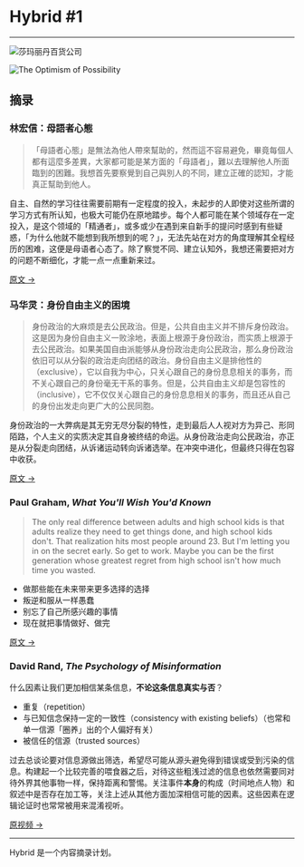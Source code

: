 # Hybrid #1


---

![莎玛丽丹百货公司](https://s2.loli.net/2022/02/04/akr47qFYOsDcV9e.png "莎玛丽丹百货公司 La Samaritaine © Simón García | arqfoto")

![The Optimism of Possibility](https://s2.loli.net/2022/02/04/8fn236JTYZXOm7y.png "The Optimism of Possibility © Phillip Reed")

## 摘录

### 林宏信：母語者心態

> 「母語者心態」是無法為他人帶來幫助的，然而這不容易避免，畢竟每個人都有這麼多差異，大家都可能是某方面的「母語者」，難以去理解他人所面臨到的困難。我想首先要察覺到自己與別人的不同，建立正確的認知，才能真正幫助到他人。

自主、自然的学习往往需要前期有一定程度的投入，未起步的人即使对这些所谓的学习方式有所认知，也极大可能仍在原地踏步。每个人都可能在某个领域存在一定投入，是这个领域的「精通者」，或多或少在遇到来自新手的提问时感到有些疑惑，「为什么他就不能想到我所想到的呢？」，无法先站在对方的角度理解其全程经历的困难，这便是母语者心态了。除了察觉不同、建立认知外，我想还需要把对方的问题不断细化，才能一点一点重新来过。

[原文 →](https://www.wancat.cc/post/native-speaker/)

### 马华灵：身份自由主义的困境

> 身份政治的大麻烦是去公民政治。但是，公共自由主义并不排斥身份政治。这是因为身份自由主义一败涂地，表面上根源于身份政治，而实质上根源于去公民政治。如果美国自由派能够从身份政治走向公民政治，那么身份政治依旧可以从分裂的政治走向团结的政治。身份自由主义是排他性的（exclusive），它以自我为中心，只关心跟自己的身份息息相关的事务，而不关心跟自己的身份毫无干系的事务。但是，公共自由主义却是包容性的（inclusive），它不仅仅关心跟自己的身份息息相关的事务，而且还从自己的身份出发走向更广大的公民同胞。

身份政治的一大弊病是其无穷无尽分裂的特性，走到最后人人视对方为异己、形同陌路，个人主义的实质决定其自身被终结的命运。从身份政治走向公民政治，亦正是从分裂走向团结，从诉诸运动转向诉诸选举。在冲突中进化，但最终只得在包容中收获。

[原文 →](https://matters.news/@ififififif/马华灵-身份自由主义的困境-bafyreihw65m2deos74iaxxjis75j2kierk252khpxqvbdmfesunleq2seq)

### Paul Graham, *What You'll Wish You'd Known*

> The only real difference between adults and high school kids is that adults realize they need to get things done, and high school kids don't. That realization hits most people around 23. But I'm letting you in on the secret early. So get to work. Maybe you can be the first generation whose greatest regret from high school isn't how much time you wasted.

- 做那些能在未来带来更多选择的选择
- 叛逆和服从一样愚蠢
- 别忘了自己所感兴趣的事情
- 现在就把事情做好、做完

[原文 →](http://www.paulgraham.com/hs.html)

### David Rand, *The Psychology of Misinformation*

什么因素让我们更加相信某条信息，**不论这条信息真实与否**？

- 重复（repetition）
- 与已知信念保持一定的一致性（consistency with existing beliefs）（也常和单一信源「圈养」出的个人偏好有关）
- 被信任的信源（trusted sources）

过去总谈论要对信息源做出筛选，希望尽可能从源头避免得到错误或受到污染的信息。构建起一个比较完善的喂食器之后，对待这些粗浅过滤的信息也依然需要同对待外界其他事物一样，保持距离和警惕。关注事件**本身**的构成（时间地点人物）和叙述中是否存在加工等，关注上述从其他方面加深相信可能的因素。这些因素在逻辑论证时也常常被用来混淆视听。

[原视频 →](https://youtu.be/TiO77Pdec78)

---

Hybrid 是一个内容摘录计划。
